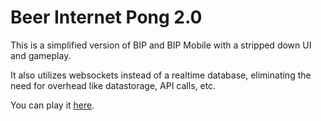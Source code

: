 # Beer Internet Pong 2.0

This is a simplified version of BIP and BIP Mobile with a stripped down UI and gameplay.

It also utilizes websockets instead of a realtime database, eliminating the need for overhead like datastorage, API calls, etc.

You can play it [here](https://bip2.herokuapp.com/).
